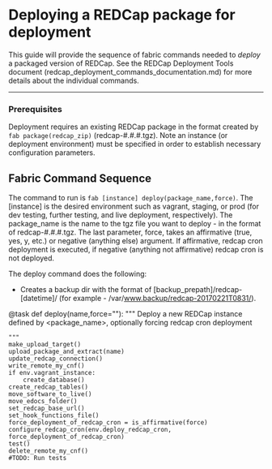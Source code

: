# Deploying a REDCap package for deployment

This guide will provide the sequence of fabric commands needed to *deploy* a packaged version of REDCap. See the REDCap Deployment Tools document (redcap_deployment_commands_documentation.md) for more details about the individual commands.

---

### Prerequisites  
Deployment requires an existing REDCap package in the format created by `fab package(redcap_zip)` (redcap-#.#.#.tgz). Note an instance (or deployment environment) must be specified in order to establish necessary configuration parameters.

## Fabric Command Sequence
The command to run is `fab [instance] deploy(package_name,force)`. The [instance] is the desired environment such as vagrant, staging, or prod (for dev testing, further testing, and live deployment, respectively). The package_name is the name to the tgz file you want to deploy - in the format of redcap-#.#.#.tgz. The last parameter, force, takes an affirmative (true, yes, y, etc.) or negative (anything else) argument. If affirmative, redcap cron deployment is executed, if negative (anything not affirmative) redcap cron is not deployed.  

The deploy command does the following:  
* Creates a backup dir with the format of [backup_prepath]/redcap-[datetime]/ (for example - /var/www.backup/redcap-20170221T0831/). 

@task
def deploy(name,force=""):
    """
    Deploy a new REDCap instance defined by <package_name>, optionally forcing redcap cron deployment

    """
    make_upload_target()
    upload_package_and_extract(name)
    update_redcap_connection()
    write_remote_my_cnf()
    if env.vagrant_instance:
        create_database()
    create_redcap_tables()
    move_software_to_live()
    move_edocs_folder()
    set_redcap_base_url()
    set_hook_functions_file()
    force_deployment_of_redcap_cron = is_affirmative(force)
    configure_redcap_cron(env.deploy_redcap_cron, force_deployment_of_redcap_cron)
    test()
    delete_remote_my_cnf()
    #TODO: Run tests